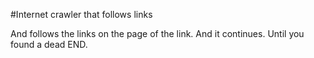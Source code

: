 #Internet crawler that follows links

And follows the links on the page of the link.
And it continues.
Until you found a dead END.
